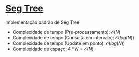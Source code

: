 # [Seg Tree](seg_tree.cpp)
Implementação padrão de Seg Tree

- Complexidade de tempo (Pré-processamento): $\mathcal{O}(N)$
- Complexidade de tempo (Consulta em intervalo): $\mathcal{O}(log(N))$
- Complexidade de tempo (Update em ponto): $\mathcal{O}(log(N))$
- Complexidade de espaço: $4 * N = \mathcal{O}(N)$
